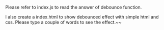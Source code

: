 Please refer to index.js to read the answer of debounce function.

I also create a index.html to show debounced effect with simple html and css. Please
type a couple of words to see the effect.~~
